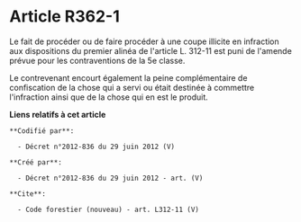 # Article R362-1

Le fait de procéder ou de faire procéder à une coupe illicite en infraction aux dispositions du premier alinéa de l'article
L. 312-11 est puni de l'amende prévue pour les contraventions de la 5e classe. 

Le contrevenant encourt également la peine complémentaire de confiscation de la chose qui a servi ou était destinée à
commettre l'infraction ainsi que de la chose qui en est le produit.

**Liens relatifs à cet article**

	**Codifié par**:

	  - Décret n°2012-836 du 29 juin 2012 (V)

	**Créé par**:

	  - Décret n°2012-836 du 29 juin 2012 - art. (V)

	**Cite**:

	  - Code forestier (nouveau) - art. L312-11 (V)
